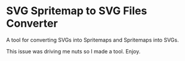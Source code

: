 # SVG Spritemap to SVG Files Converter

A tool for converting SVGs into Spritemaps and Spritemaps into SVGs.

This issue was driving me nuts so I made a tool. Enjoy.

